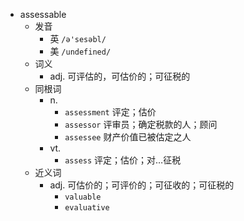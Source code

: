 - assessable
  - 发音
    - 英 `/ə'sesəbl/`
    - 美 `/undefined/`
  - 词义
    - adj. 可评估的，可估价的；可征税的
  - 同根词
    - n.
      - `assessment` 评定；估价
      - `assessor` 评审员；确定税款的人；顾问
      - `assessee` 财产价值已被估定之人
    - vt.
      - `assess` 评定；估价；对…征税
  - 近义词
    - adj. 可估价的；可评价的；可征收的；可征税的
      - `valuable`
      - `evaluative`
